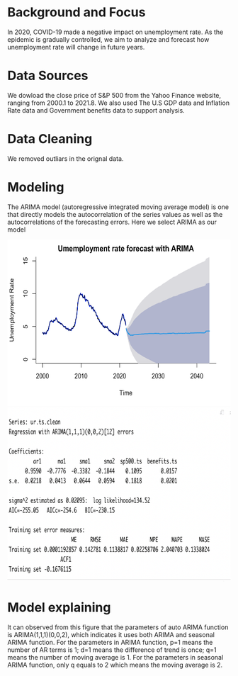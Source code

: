 
# Background and Focus
In 2020, COVID-19 made a negative impact on unemployment rate. As the epidemic is gradually controlled, we aim to analyze and forecast how unemployment rate will change in future years. 

# Data Sources
We dowload the close price of S&P 500 from the Yahoo Finance website, ranging from 2000.1 to 2021.8. We also used The U.S GDP data and Inflation Rate data and Government benefits data to support analysis.

# Data Cleaning
We removed outliars in the orignal data.

# Modeling
The ARIMA model (autoregressive integrated moving average model) is one that directly models the autocorrelation of the series values as well as the autocorrelations of the forecasting errors. Here we select ARIMA as our model

![plot](https://github.com/Bluebai22/MoviePreference/blob/main/Github/ARIMA1.png)
![plot](https://github.com/Bluebai22/MoviePreference/blob/main/Github/ARIMA2.png)

# Model explaining
It can observed from this figure that the parameters of auto ARIMA function is ARIMA(1,1,1)(0,0,2), which indicates it uses both ARIMA and seasonal ARIMA function. For the parameters in ARIMA function, p=1 means the number of AR terms is 1; d=1 means the difference of trend is once; q=1 means the number of moving average is 1. For the parameters in seasonal ARIMA function, only q equals to 2 which means the moving average is 2.

